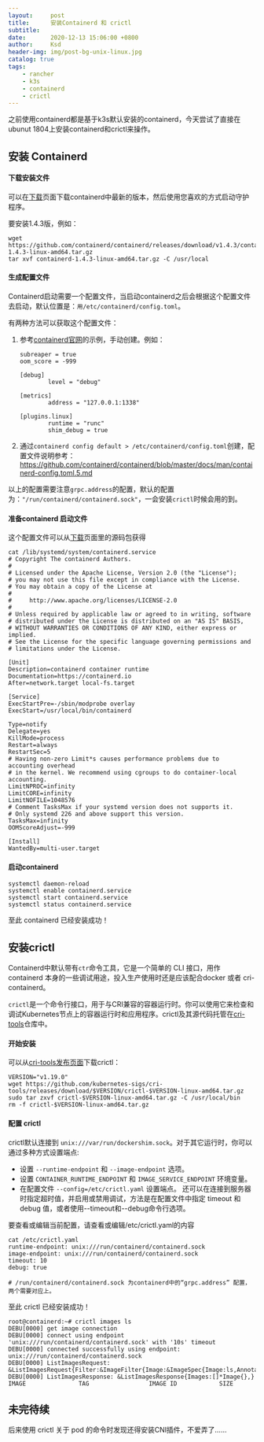 ```yaml
---
layout:     post
title:      安装Containerd 和 crictl
subtitle:   
date:       2020-12-13 15:06:00 +0800
author:     Ksd
header-img: img/post-bg-unix-linux.jpg
catalog: true
tags:
    - rancher
    - k3s
    - containerd
    - crictl
---
```



之前使用containerd都是基于k3s默认安装的containerd，今天尝试了直接在ubunut 1804上安装containerd和crictl来操作。

## 安装 Containerd

#### 下载安装文件

可以在[下载](https://containerd.io/downloads/)页面下载containerd中最新的版本，然后使用您喜欢的方式启动守护程序。

要安装1.4.3版，例如：

```
wget https://github.com/containerd/containerd/releases/download/v1.4.3/containerd-1.4.3-linux-amd64.tar.gz
tar xvf containerd-1.4.3-linux-amd64.tar.gz -C /usr/local
```

#### 生成配置文件

Containerd启动需要一个配置文件，当启动containerd之后会根据这个配置文件去启动，默认位置是：`用/etc/containerd/config.toml`。

有两种方法可以获取这个配置文件：

1. 参考[containerd官网](https://containerd.io/docs/getting-started/)的示例，手动创建。例如：

    ```
    subreaper = true
    oom_score = -999
    
    [debug]
            level = "debug"
    
    [metrics]
            address = "127.0.0.1:1338"
    
    [plugins.linux]
            runtime = "runc"
            shim_debug = true
    ```
    
2. 通过`containerd config default > /etc/containerd/config.toml`创建，配置文件说明参考：https://github.com/containerd/containerd/blob/master/docs/man/containerd-config.toml.5.md

以上的配置需要注意`grpc.address`的配置，默认的配置为：`"/run/containerd/containerd.sock"`，一会安装`crictl`时候会用的到。

#### 准备containerd 启动文件

这个配置文件可以从[下载](https://containerd.io/downloads/)页面里的源码包获得

```
cat /lib/systemd/system/containerd.service
# Copyright The containerd Authors.
#
# Licensed under the Apache License, Version 2.0 (the "License");
# you may not use this file except in compliance with the License.
# You may obtain a copy of the License at
#
#     http://www.apache.org/licenses/LICENSE-2.0
#
# Unless required by applicable law or agreed to in writing, software
# distributed under the License is distributed on an "AS IS" BASIS,
# WITHOUT WARRANTIES OR CONDITIONS OF ANY KIND, either express or implied.
# See the License for the specific language governing permissions and
# limitations under the License.

[Unit]
Description=containerd container runtime
Documentation=https://containerd.io
After=network.target local-fs.target

[Service]
ExecStartPre=-/sbin/modprobe overlay
ExecStart=/usr/local/bin/containerd

Type=notify
Delegate=yes
KillMode=process
Restart=always
RestartSec=5
# Having non-zero Limit*s causes performance problems due to accounting overhead
# in the kernel. We recommend using cgroups to do container-local accounting.
LimitNPROC=infinity
LimitCORE=infinity
LimitNOFILE=1048576
# Comment TasksMax if your systemd version does not supports it.
# Only systemd 226 and above support this version.
TasksMax=infinity
OOMScoreAdjust=-999

[Install]
WantedBy=multi-user.target
```

#### 启动containerd

```
systemctl daemon-reload
systemctl enable containerd.service
systemctl start containerd.service
systemctl status containerd.service
```

至此 containerd 已经安装成功！


## 安装crictl

Containerd中默认带有`ctr`命令工具，它是一个简单的 CLI 接口，用作 containerd 本身的一些调试用途，投入生产使用时还是应该配合docker 或者 cri-containerd。

`crictl`是一个命令行接口，用于与CRI兼容的容器运行时。你可以使用它来检查和调试Kubernetes节点上的容器运行时和应用程序。crictl及其源代码托管在[cri-tools](https://github.com/kubernetes-sigs/cri-tools/blob/master/docs/crictl.md)仓库中。

#### 开始安装

可以从[cri-tools发布页面](https://github.com/kubernetes-sigs/cri-tools/releases)下载crictl：

```
VERSION="v1.19.0"
wget https://github.com/kubernetes-sigs/cri-tools/releases/download/$VERSION/crictl-$VERSION-linux-amd64.tar.gz
sudo tar zxvf crictl-$VERSION-linux-amd64.tar.gz -C /usr/local/bin
rm -f crictl-$VERSION-linux-amd64.tar.gz
```

#### 配置 crictl

crictl默认连接到 `unix:///var/run/dockershim.sock`。对于其它运行时，你可以通过多种方式设置端点:

- 设置 `--runtime-endpoint` 和 `--image-endpoint` 选项。
- 设置 `CONTAINER_RUNTIME_ENDPOINT` 和 `IMAGE_SERVICE_ENDPOINT` 环境变量。
- 在配置文件 `--config=/etc/crictl.yaml` 设置端点。
还可以在连接到服务器时指定超时值，并启用或禁用调试，方法是在配置文件中指定 timeout 和debug 值，或者使用--timeout和--debug命令行选项。

要查看或编辑当前配置，请查看或编辑/etc/crictl.yaml的内容

```
cat /etc/crictl.yaml
runtime-endpoint: unix:///run/containerd/containerd.sock
image-endpoint: unix:///run/containerd/containerd.sock
timeout: 10
debug: true

# /run/containerd/containerd.sock 为containerd中的“grpc.address” 配置，两个需要对应上。
```

至此 crictl 已经安装成功！

```
root@containerd:~# crictl images ls
DEBU[0000] get image connection
DEBU[0000] connect using endpoint 'unix:///run/containerd/containerd.sock' with '10s' timeout
DEBU[0000] connected successfully using endpoint: unix:///run/containerd/containerd.sock
DEBU[0000] ListImagesRequest: &ListImagesRequest{Filter:&ImageFilter{Image:&ImageSpec{Image:ls,Annotations:map[string]string{},},},}
DEBU[0000] ListImagesResponse: &ListImagesResponse{Images:[]*Image{},}
IMAGE               TAG                 IMAGE ID            SIZE
```


## 未完待续

后来使用 crictl 关于 pod 的命令时发现还得安装CNI插件，不爱弄了……
